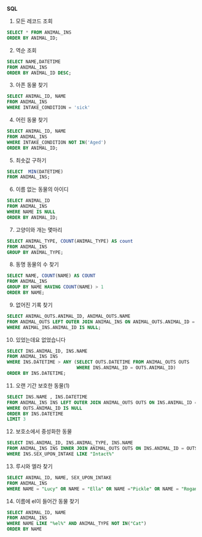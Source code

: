 **SQL**

1. 모든 레코드 조회
```SQL
SELECT * FROM ANIMAL_INS
ORDER BY ANIMAL_ID;
```
2. 역순 조회
```SQL
SELECT NAME,DATETIME
FROM ANIMAL_INS
ORDER BY ANIMAL_ID DESC;
```
3. 아픈 동물 찾기
```SQL
SELECT ANIMAL_ID, NAME
FROM ANIMAL_INS
WHERE INTAKE_CONDITION = 'sick'
```

4. 어린 동물 찾기
```SQL
SELECT ANIMAL_ID, NAME
FROM ANIMAL_INS
WHERE INTAKE_CONDITION NOT IN('Aged')
ORDER BY ANIMAL_ID;
```

5. 최솟값 구하기
```SQL
SELECT  MIN(DATETIME)
FROM ANIMAL_INS;
```

6. 이름 없는 동물의 아이디
```SQL
SELECT ANIMAL_ID
FROM ANIMAL_INS
WHERE NAME IS NULL
ORDER BY ANIMAL_ID;
```
7. 고양이와 개는 몇마리
```SQL
SELECT ANIMAL_TYPE, COUNT(ANIMAL_TYPE) AS count
FROM ANIMAL_INS
GROUP BY ANIMAL_TYPE;
```
8. 동명 동물의 수 찾기
```SQL
SELECT NAME, COUNT(NAME) AS COUNT
FROM ANIMAL_INS
GROUP BY NAME HAVING COUNT(NAME) > 1
ORDER BY NAME;
```
9. 없어진 기록 찾기
```SQL
SELECT ANIMAL_OUTS.ANIMAL_ID, ANIMAL_OUTS.NAME
FROM ANIMAL_OUTS LEFT OUTER JOIN ANIMAL_INS ON ANIMAL_OUTS.ANIMAL_ID = ANIMAL_INS.ANIMAL_ID
WHERE ANIMAL_INS.ANIMAL_ID IS NULL;
```
10. 있었는데요 없었습니다
```SQL
SELECT INS.ANIMAL_ID, INS.NAME
FROM ANIMAL_INS INS
WHERE INS.DATETIME > ANY (SELECT OUTS.DATETIME FROM ANIMAL_OUTS OUTS 
                          WHERE INS.ANIMAL_ID = OUTS.ANIMAL_ID)
ORDER BY INS.DATETIME;
```
11. 오랜 기간 보호한 동물(1)
```SQL
SELECT INS.NAME , INS.DATETIME
FROM ANIMAL_INS INS LEFT OUTER JOIN ANIMAL_OUTS OUTS ON INS.ANIMAL_ID = OUTS.ANIMAL_ID
WHERE OUTS.ANIMAL_ID IS NULL
ORDER BY INS.DATETIME
LIMIT 3
```

12. 보호소에서 중성화한 동물
```SQL
SELECT INS.ANIMAL_ID, INS.ANIMAL_TYPE, INS.NAME
FROM ANIMAL_INS INS INNER JOIN ANIMAL_OUTS OUTS ON INS.ANIMAL_ID = OUTS.ANIMAL_ID AND OUTS.SEX_UPON_OUTCOME NOT LIKE "Intact%"
WHERE INS.SEX_UPON_INTAKE LIKE "Intact%"
```

13. 루시와 엘라 찾기
```SQL
SELECT ANIMAL_ID, NAME, SEX_UPON_INTAKE
FROM ANIMAL_INS
WHERE NAME = "Lucy" OR NAME = "Ella" OR NAME ="Pickle" OR NAME = "Rogan" OR NAME = "Sabrina" OR NAME = "Mitty";
```
14. 이름에 el이 들어간 동물 찾기
```SQL
SELECT ANIMAL_ID, NAME
FROM ANIMAL_INS
WHERE NAME LIKE "%el%" AND ANIMAL_TYPE NOT IN("Cat")
ORDER BY NAME
```